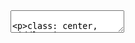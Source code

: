 <!DOCTYPE html>
<html>
  <head>
    <meta charset="utf-8">
    <title>测试github-pages用作ppt的可行性</title>
    <link rel="stylesheet" href="https://fonts.googleapis.com/css?family=Anonymous+Pro:400,700,400italic,700italic">
    <link rel="stylesheet" href="/css/ppt-default.css" media="screen">
    <script type="text/javascript" src="/js/remark.min.js"></script>
  </head>
  <body>
    <textarea id="source">

class: center, middle, inverse
# debug
<hr />

```
taocipian
2015.10.16
```
---
class: inverse
## debug
<hr />

1. **_how does debuggers work_**

1. tips of debug

---
class: left, inverse
## how does debuggers work
<hr />

1. **boot**

1. breakpoint

1. peek and poke

---
class: inverse
### boot
<hr />

```bash
% man ptrace
```
```C
SYNOPSIS
       #include <sys/ptrace.h>

       long ptrace(enum __ptrace_request request, pid_t pid,
                   void *addr, void *data);
```

PTRACE_TRACEME

PTRACE_ATTACH

---
class: inverse
### breakpoint
<hr />

```asm
int 0x3(0xCC)
```
<!--
why must be 1-byte ?  http://blog.jobbole.com/23632/

.. some code ..
    jz    foo
    dec   eax
foo:
    call  bar
.. some code ..

-->

---
class: inverse
### peek and poke
<hr />
```
PTRACE_PEEKTEXT // read

PTRACE_POKETEXT // write

DWARF(Debugging Information Format)
 - line number
 - function addr
 - var addr
```
---
class: inverse
## taocp of debug
<hr />

debug耗费时间

经验丰富 : 经验欠缺 == 20 : 1 (code complete 2 P536)

tips:

1. Code Complete 2
1. 调试9法

---
class: inverse

`Code Complete 2`
<hr />

An ineffective apporach

```C
x = compute(y)
if (y == 17 ) {
    x = 25.15
}
```
---
class: inverse

`Code Complete 2`
<hr />

编译警告

静态分析

单元测试

...

---
class: inverse
`Code Complete 2`
<hr />

1. 理解程序

1. 尽量列出所有假设再逐一分析；而不是一头钻进第一个假设

	- "One reason programmers get stuck during debugging sessions is that they go too far down dead-end paths."

1. 注意之前出现过bug的代码

1. 检查最近变动的代码（版本控制）

1. Integrate incrementally（一次只改动一处）

1. 二分查找

1. 休息，休息（一休）

---
class: inverse
`Code Complete 2`
<hr />

审视这个错误

类似bug

---
class: inverse
调试9法
<hr />

1. 理解系统

1. 制造失败

1. 不要想，而要看

1. 分而治之

1. 一次只改一个地方

1. 保持审计跟踪

1. 检查插座

1. 获得全新观点

1. 如果你不修复bug, 它将依然存在

---
class: inverse

修复bug
<hr />

第一次修复bug出错的概率 > 50% (Code complete 2 P550)

---
class: inverse
### reference

http://www.alexonlinux.com/how-debugger-works

http://eli.thegreenplace.net/2011/01/23/how-debuggers-work-part-1/

http://eli.thegreenplace.net/2011/01/27/how-debuggers-work-part-2-breakpoints/

http://eli.thegreenplace.net/2011/02/07/how-debuggers-work-part-3-debugging-information/

---
class: center, middle

**Thanks!**

</textarea>
<script type="text/javascript">
var slideshow = remark.create({
highlightStyle: 'monokai',
highlightLanguage: 'remark'
});
</script>
</body>
</html>

